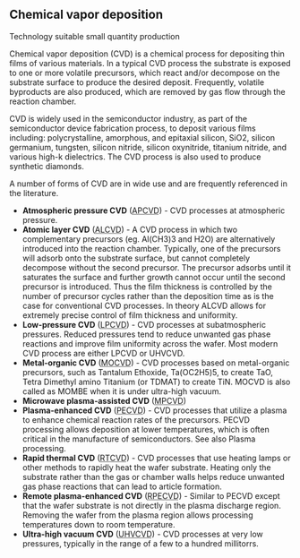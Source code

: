 ## Chemical vapor deposition

Technology suitable small quantity production

Chemical vapor deposition (CVD) is a chemical process for depositing thin films of various materials. In a typical CVD process the substrate is exposed to one or more volatile precursors, which react and/or decompose on the substrate surface to produce the desired deposit. Frequently, volatile byproducts are also produced, which are removed by gas flow through the reaction chamber.

CVD is widely used in the semiconductor industry, as part of the semiconductor device fabrication process, to deposit various films including: polycrystalline, amorphous, and epitaxial silicon, SiO2, silicon germanium, tungsten, silicon nitride, silicon oxynitride, titanium nitride, and various high-k dielectrics. The CVD process is also used to produce synthetic diamonds.

A number of forms of CVD are in wide use and are frequently referenced in the literature.

 * **Atmospheric pressure CVD** (<abbr title="Atmospheric pressure CVD">APCVD</abbr>) - CVD processes at atmospheric pressure.
 * **Atomic layer CVD** (<abbr title="Atomic layer CVD">ALCVD</abbr>) - A CVD process in which two complementary precursors (eg. Al(CH3)3 and H2O) are alternatively introduced into the reaction chamber. Typically, one of the precursors will adsorb onto the substrate surface, but cannot completely decompose without the second precursor. The precursor adsorbs until it saturates the surface and further growth cannot occur until the second precursor is introduced. Thus the film thickness is controlled by the number of precursor cycles rather than the deposition time as is the case for conventional CVD processes. In theory ALCVD allows for extremely precise control of film thickness and uniformity.
 * **Low-pressure CVD** (<abbr title="Low-pressure CVD">LPCVD</abbr>) - CVD processes at subatmospheric pressures. Reduced pressures tend to reduce unwanted gas phase reactions and improve film uniformity across the wafer. Most modern CVD process are either LPCVD or UHVCVD.
 * **Metal-organic CVD** (<abbr title="Metal-organic CVD">MOCVD</abbr>) - CVD processes based on metal-organic precursors, such as Tantalum Ethoxide, Ta(OC2H5)5, to create TaO, Tetra Dimethyl amino Titanium (or TDMAT) to create TiN. MOCVD is also called as MOMBE when it is under ultra-high vacuum.
 * **Microwave plasma-assisted CVD** (<abbr title="Microwave plasma-assisted CVD">MPCVD)
 * **Plasma-enhanced CVD** (<abbr title="Plasma-enhanced CVD">PECVD</abbr>) - CVD processes that utilize a plasma to enhance chemical reaction rates of the precursors. PECVD processing allows deposition at lower temperatures, which is often critical in the manufacture of semiconductors. See also Plasma processing.
 *  **Rapid thermal CVD** (<abbr title="Rapid thermal CVD">RTCVD</abbr>) - CVD processes that use heating lamps or other methods to rapidly heat the wafer substrate. Heating only the substrate rather than the gas or chamber walls helps reduce unwanted gas phase reactions that can lead to article formation.
 * **Remote plasma-enhanced CVD** (<abbr title="Remote plasma-enhanced CVD">RPECVD</abbr>) - Similar to PECVD except that the wafer substrate is not directly in the plasma discharge region. Removing the wafer from the plasma region allows processing temperatures down to room temperature.
 * **Ultra-high vacuum CVD** (<abbr title="Ultra-high vacuum CVD">UHVCVD</abbr>) - CVD processes at very low pressures, typically in the range of a few to a hundred millitorrs.